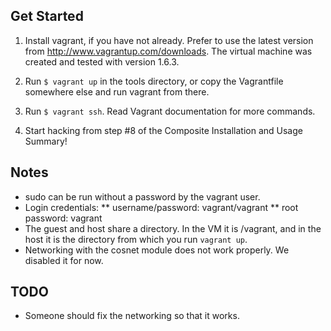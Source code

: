 
Get Started
-----------

1. Install vagrant, if you have not already. Prefer to use the latest version from http://www.vagrantup.com/downloads. The virtual machine was created and tested with version 1.6.3.

2. Run `$ vagrant up` in the tools directory, or copy the Vagrantfile somewhere else and run vagrant from there.

3. Run `$ vagrant ssh`. Read Vagrant documentation for more commands.

4. Start hacking from step #8 of the Composite Installation and Usage Summary!

Notes
-----
* sudo can be run without a password by the vagrant user.
* Login credentials:
** username/password: vagrant/vagrant
** root password: vagrant
* The guest and host share a directory. In the VM it is /vagrant, and in the host it is the directory from which you run `vagrant up`.
* Networking with the cosnet module does not work properly. We disabled it for now.

TODO
----
* Someone should fix the networking so that it works.
